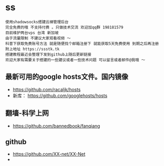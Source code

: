 # ss
```
使用shadowsocks搭建云梯管理后台  
完全免费的哦 不支持付费 。只做技术交流 欢迎加qq群 198181579  
目前维护两台vps 台湾 新加坡
由于流量限制 不建议大家观看视频 ～
科普下获取免费账号方法 就是随便找个邮箱注册下 就能获取5天免费使用 到期之后再注册
附上地址 https://ssstk.tk
搭建教程最近会整理下发到github上随后更新链接
欢迎大家有需要关于搭建的一些建议或者一些技术问题 可以留言或者邮件@我哦 ～
```


## 最新可用的google hosts文件。国内镜像
- https://github.com/racaljk/hosts
- 新库： https://github.com/googlehosts/hosts

## 翻墙-科学上网
- https://github.com/bannedbook/fanqiang


## github
- https://github.com/XX-net/XX-Net
- 
